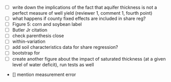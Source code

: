 + [ ] write down the implications of the fact that aquifer thickness is not a perfect measure of well yield (reviewer 1, comment 1, fourth point)
+ [ ] what happens if county fixed effects are included in share reg?
+ [ ] Figure 5: corn and soybean label
+ [ ] Butler Jr citation
+ [ ] check parenthesis close
+ [ ] within-variation 
+ [ ] add soil characteristics data for share regression?
+ [ ] bootstrap for 
+ [ ] create another figure about the impact of saturated thickness (at a given level of water deficit), run tests as well
+ [] mention measurement error